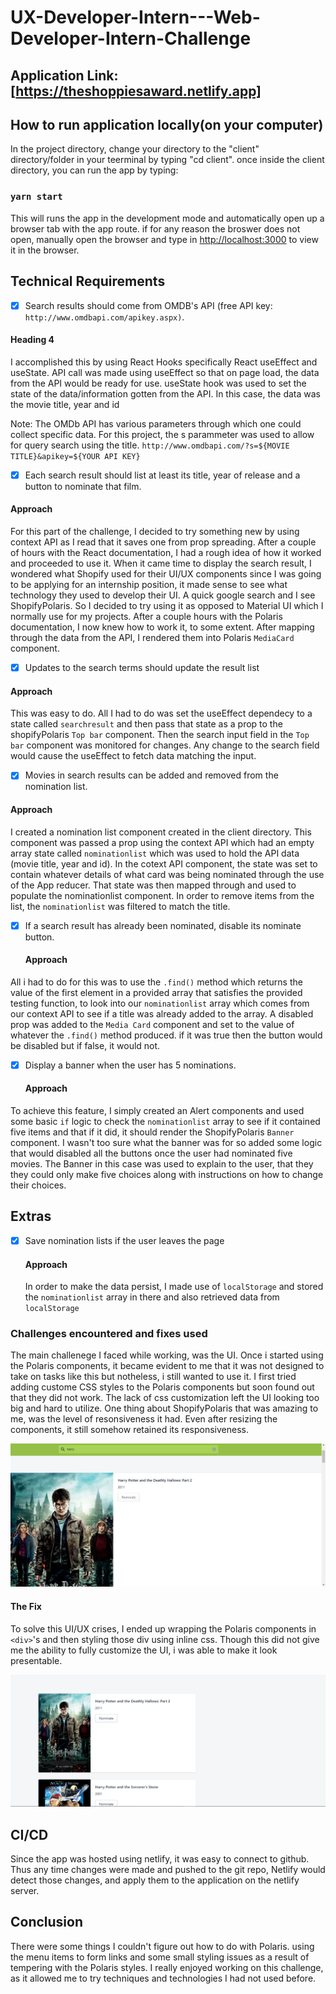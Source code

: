 # UX-Developer-Intern---Web-Developer-Intern-Challenge
## Application Link: [https://theshoppiesaward.netlify.app]

##  How to run application locally(on your computer)
In the project directory, change your directory to the "client" directory/folder in your teerminal 
by typing "cd client". once inside the client directory, 
you can run the app by typing:
### `yarn start`

This will runs the app in the development mode and automatically open up a browser tab with the app route.
if for any reason the broswer does not open, manually open the browser and type in
[http://localhost:3000](http://localhost:3000) to view it in the browser.

## Technical Requirements ##
 - [x] Search results should come from OMDB's API (free API key: `http://www.omdbapi.com/apikey.aspx)`.
  #### Heading 4 ####
I accomplished this by using React Hooks specifically React useEffect and useState. 
API call was made using useEffect so that on page load, the data from the API would be ready for use.
useState hook was used to set the state of the data/information gotten from the API. In this case, the data was the movie title, year and id

Note: The OMDb API has various parameters through which one could collect specific data. For this project,
the s parammeter was used to allow for query search using the title. 
`http://www.omdbapi.com/?s=${MOVIE TITLE}&apikey=${YOUR API KEY}`

 - [x] Each search result should list at least its title, year of release and a button to nominate that film.
  #### Approach ####
For this part of the challenge, I decided to try something new by using context API as I read that it saves one from prop spreading.
After a couple of hours with the React documentation, I had a rough idea of how it worked and proceeded to use it. 
When it came time to display the search result, I wondered what Shopify used for their UI/UX components since I was going to be applying for an internship position, it made sense to see what technology they used to develop their UI. A quick google search and I see ShopifyPolaris. So I decided to try using it as opposed to Material UI which I normally use for my projects. After a couple hours with the Polaris documentation, I now knew how to work it, to some extent. After mapping through the data from the API, 
I rendered them into Polaris `MediaCard` component. 

 - [x] Updates to the search terms should update the result list
  #### Approach ####
 This was easy to do. All I had to do was set the useEffect dependecy to a state called `searchresult` and then pass that state as a prop to the shopifyPolaris `Top bar` component. Then the search input field in the `Top bar` component was monitored for changes. Any change to the search field would cause the useEffect to fetch data matching the input.

 - [x] Movies in search results can be added and removed from the nomination list.
  #### Approach ####
I created a nomination list component created in the client directory. This component was passed a prop using the context API which had an empty array state called `nominationlist` which was used to hold the API data (movie title, year and id). In the cotext API component, the state was set to contain whatever details of what card was being nominated through the use of the App reducer. That state was then mapped through and used to populate the nominationlist component. In order to remove items from the list, the `nominationlist` was filtered to match the title.
 
- [x] If a search result has already been nominated, disable its nominate button.
  #### Approach ####
 All i had to do for this was to use the `.find()` method which returns the value of the first element in a provided array that satisfies the provided testing function, to look into our `nominationlist` array which comes from our context API to see if a title was already added to the array. A disabled prop was added to the `Media Card` component and set to the value of whatever the `.find()` method produced. if it was true then the button would be disabled but if false, it would not.
 
 - [x] Display a banner when the user has 5 nominations.
   #### Approach ####
 To achieve this feature, I simply created an Alert components and used some basic `if` logic to check the `nominationlist` array to see if it contained five items and that if it did, it should render the ShopifyPolaris `Banner` component. I wasn't too sure what the banner was for so added some logic that would disabled all the buttons once the user had nominated five movies. The Banner in this case was used to explain to the user, that they they could only make five choices along with instructions on how to change their choices.
 
 ## Extras ##
 - [x] Save nomination lists if the user leaves the page
   #### Approach ####
   In order to make the data persist, I made use of `localStorage` and stored the `nominationlist` array in there and also retrieved data from `localStorage`
   
### Challenges encountered and fixes used ###
The main challenege I faced while working, was the UI. Once i started using the Polaris components, it became evident to me that it was not designed to take on tasks like this but notheless, i still wanted to use it. I first tried adding custome CSS styles to the Polaris components but soon found out that they did not work. The lack of css customization left the UI looking too big and hard to utilize. One thing about ShopifyPolaris that was amazing to me, was the level of resonsiveness it had. Even after resizing the components, it still somehow retained its responsiveness. 

 ![Picture of UI problem](/refimages/beforefix.png?raw=true)

 #### The Fix ####
 To solve this UI/UX crises, I ended up wrapping the Polaris components in `<div>`'s and then styling those div using inline css. Though this did not give me the ability to fully customize the UI, i was able to make it look presentable.

 ![picture of fixed UI problem](/refimages/Afterfix.png?raw=true)

## CI/CD ##
Since the app was hosted using netlify, it was easy to connect to github. Thus any time changes were made and pushed to the git repo, Netlify would detect those changes, and apply them to the application on the netlify server. 

## Conclusion ##
There were some things I couldn't figure out how to do with Polaris. using the menu items to form links and some small styling issues as a result of tempering with the Polaris styles. I really enjoyed working on this challenge, as it allowed me to try techniques and technologies I had not used before. 